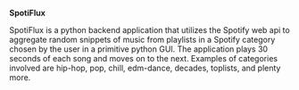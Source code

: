 **SpotiFlux**

SpotiFlux is a python backend application that utilizes the Spotify web api to aggregate random snippets of music from playlists in a Spotify category chosen by the user in a primitive python GUI. The application plays 30 seconds of each song and moves on to the next. Examples of categories involved are hip-hop, pop, chill, edm-dance, decades, toplists, and plenty more.